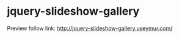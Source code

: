 # jquery-slideshow-gallery
Preview follow link:
<a href="http://jquery-slideshow-gallery.useymur.com/" target="_blank">http://jquery-slideshow-gallery.useymur.com/</a>
